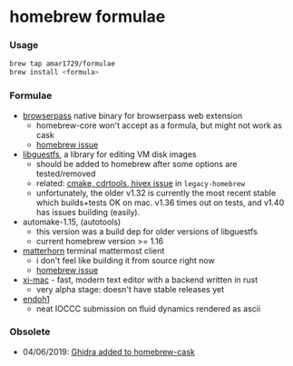 # homebrew formulae

### Usage
```bash
brew tap amar1729/formulae
brew install <formula>
```

### Formulae
- [browserpass](https://github.com/browserpass/browserpass-native) native binary for browserpass web extension
  - homebrew-core won't accept as a formula, but might not work as cask
  - [homebrew issue](https://github.com/Homebrew/homebrew-core/pull/21039)
- [libguestfs](http://libguestfs.org/), a library for editing VM disk images
  - should be added to homebrew after some options are tested/removed
  - related: [cmake, cdrtools, hivex issue](https://github.com/Homebrew/legacy-homebrew/pull/2765) in `legacy-homebrew`
  - unfortunately, the older v1.32 is currently the most recent stable which builds+tests OK on mac. v1.36 times out on tests, and v1.40 has issues building (easily).
- automake-1.15, (autotools)
  - this version was a build dep for older versions of libguestfs
  - current homebrew version >= 1.16
- [matterhorn](https://github.com/matterhorn-chat/matterhorn) terminal mattermost client
  - i don't feel like building it from source right now
  - [homebrew issue](https://github.com/Homebrew/homebrew-core/pull/36196)
- [xi-mac](https://github.com/xi-editor/xi-mac) - fast, modern text editor with a backend written in rust
  - very alpha stage: doesn't have stable releases yet
- [endoh1](https://www.ioccc.org/2012/endoh1/hint.html)
  - neat IOCCC submission on fluid dynamics rendered as ascii

### Obsolete
- 04/06/2019: [Ghidra added to homebrew-cask](https://github.com/Homebrew/homebrew-cask/pull/59872)
